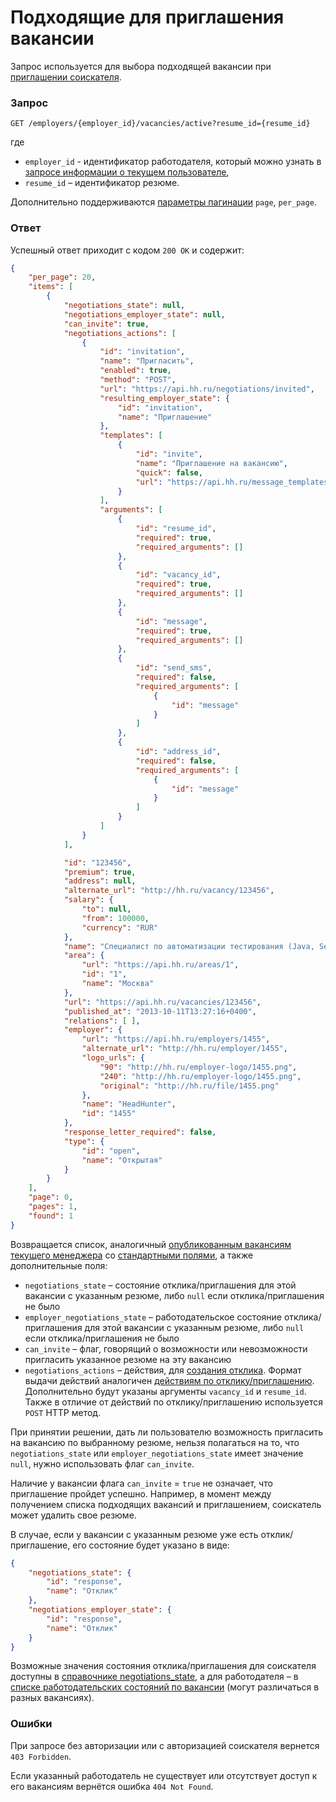 # Подходящие для приглашения вакансии

Запрос используется для выбора подходящей вакансии при
[приглашении соискателя](employer_negotiations.md#add-invite).


### Запрос

`GET /employers/{employer_id}/vacancies/active?resume_id={resume_id}`

где

* `employer_id` - идентификатор работодателя, который можно узнать в
  [запросе информации о текущем пользователе](me.md#info),
* `resume_id` – идентификатор резюме.

Дополнительно поддерживаются [параметры пагинации](general.md#pagination)
`page`, `per_page`.


### Ответ

Успешный ответ приходит с кодом `200 OK` и содержит:

```json
{
    "per_page": 20,
    "items": [
        {
            "negotiations_state": null,
            "negotiations_employer_state": null,
            "can_invite": true,
            "negotiations_actions": [
                {
                    "id": "invitation",
                    "name": "Пригласить",
                    "enabled": true,
                    "method": "POST",
                    "url": "https://api.hh.ru/negotiations/invited",
                    "resulting_employer_state": {
                        "id": "invitation",
                        "name": "Приглашение"
                    },
                    "templates": [
                        {
                            "id": "invite",
                            "name": "Приглашение на вакансию",
                            "quick": false,
                            "url": "https://api.hh.ru/message_templates/invite?resume_id=0123456789abcdef&vacancy_id=123456"
                        }
                    ],
                    "arguments": [
                        {
                            "id": "resume_id",
                            "required": true,
                            "required_arguments": []
                        },
                        {
                            "id": "vacancy_id",
                            "required": true,
                            "required_arguments": []
                        },
                        {
                            "id": "message",
                            "required": true,
                            "required_arguments": []
                        },
                        {
                            "id": "send_sms",
                            "required": false,
                            "required_arguments": [
                                {
                                    "id": "message"
                                }
                            ]
                        },
                        {
                            "id": "address_id",
                            "required": false,
                            "required_arguments": [
                                {
                                    "id": "message"
                                }
                            ]
                        }
                    ]
                }
            ],

            "id": "123456",
            "premium": true,
            "address": null,
            "alternate_url": "http://hh.ru/vacancy/123456",
            "salary": {
                "to": null,
                "from": 100000,
                "currency": "RUR"
            },
            "name": "Специалист по автоматизации тестирования (Java, Selenium)",
            "area": {
                "url": "https://api.hh.ru/areas/1",
                "id": "1",
                "name": "Москва"
            },
            "url": "https://api.hh.ru/vacancies/123456",
            "published_at": "2013-10-11T13:27:16+0400",
            "relations": [ ],
            "employer": {
                "url": "https://api.hh.ru/employers/1455",
                "alternate_url": "http://hh.ru/employer/1455",
                "logo_urls": {
                    "90": "http://hh.ru/employer-logo/1455.png",
                    "240": "http://hh.ru/employer-logo/1455.png",
                    "original": "http://hh.ru/file/1455.png"
                },
                "name": "HeadHunter",
                "id": "1455"
            },
            "response_letter_required": false,
            "type": {
                "id": "open",
                "name": "Открытая"
            }
        }
    ],
    "page": 0,
    "pages": 1,
    "found": 1
}
```

Возвращается список, аналогичный
[опубликованным вакансиям текущего менеджера](employer_vacancies.md#active)
со [стандартными полями](vacancies.md#nano), а также дополнительные поля:

* `negotiations_state` – состояние отклика/приглашения для этой вакансии
  с указанным резюме, либо `null` если отклика/приглашения не было
* `employer_negotiations_state` – работодательское состояние
  отклика/приглашения для этой вакансии с указанным резюме, либо `null` если
  отклика/приглашения не было
* `can_invite` – флаг, говорящий о возможности или невозможности пригласить
  указанное резюме на эту вакансию
* <a name="actions"></a> `negotiations_actions` – действия, для
  [создания отклика](employer_negotiations.md#add-invite). Формат выдачи
  действий аналогичен
  [действиям по отклику/приглашению](employer_negotiations.md#actions-info).
  Дополнительно будут указаны аргументы `vacancy_id` и `resume_id`.
  Также в отличие от действий по отклику/приглашению используется `POST`
  HTTP метод.

При принятии решении, дать ли пользователю возможность пригласить на вакансию по
выбранному резюме, нельзя полагаться на то, что
`negotiations_state` или `employer_negotiations_state` имеет значение `null`,
нужно использовать флаг `can_invite`.

Наличие у вакансии флага `can_invite` = `true` не означает, что приглашение
пройдет успешно. Например, в момент между получением списка подходящих вакансий
и приглашением, соискатель может удалить свое резюме.

В случае, если у вакансии с указанным резюме уже есть отклик/приглашение, его
состояние будет указано в виде:

```json
{
    "negotiations_state": {
        "id": "response",
        "name": "Отклик"
    },
    "negotiations_employer_state": {
        "id": "response",
        "name": "Отклик"
    }
}
```

Возможные значения состояния отклика/приглашения для соискателя доступны в
[справочнике negotiations_state](dictionaries.md), а для работодателя – в
[списке работодательских состояний по вакансии](employer_negotiations.md#states)
(могут различаться в разных вакансиях).


### Ошибки

При запросе без авторизации или с авторизацией соискателя вернется
`403 Forbidden`.

Если указанный работодатель не существует или отсутствует доступ к его вакансиям
вернётся ошибка `404 Not Found`.

